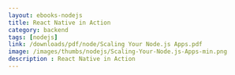 ```yaml
---
layout: ebooks-nodejs
title: React Native in Action 
category: backend
tags: [nodejs]
link: /downloads/pdf/node/Scaling Your Node.js Apps.pdf 
image: /images/thumbs/nodejs/Scaling-Your-Node.js-Apps-min.png
description : React Native in Action 
---
```












